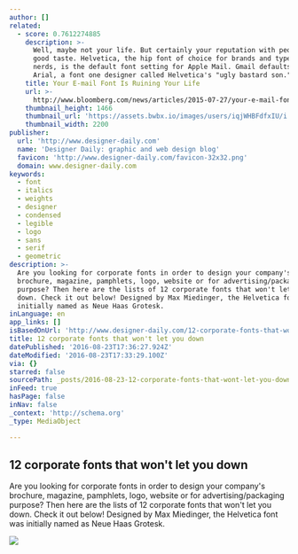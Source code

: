 ```yaml
---
author: []
related:
  - score: 0.7612274885
    description: >-
      Well, maybe not your life. But certainly your reputation with people of
      good taste. Helvetica, the hip font of choice for brands and typeface
      nerds, is the default font setting for Apple Mail. Gmail defaults to
      Arial, a font one designer called Helvetica's "ugly bastard son."
    title: Your E-mail Font Is Ruining Your Life
    url: >-
      http://www.bloomberg.com/news/articles/2015-07-27/your-e-mail-font-is-ruining-your-life
    thumbnail_height: 1466
    thumbnail_url: 'https://assets.bwbx.io/images/users/iqjWHBFdfxIU/i.g7UxNyTw_I/v2/-1x-1.jpg'
    thumbnail_width: 2200
publisher:
  url: 'http://www.designer-daily.com'
  name: 'Designer Daily: graphic and web design blog'
  favicon: 'http://www.designer-daily.com/favicon-32x32.png'
  domain: www.designer-daily.com
keywords:
  - font
  - italics
  - weights
  - designer
  - condensed
  - legible
  - logo
  - sans
  - serif
  - geometric
description: >-
  Are you looking for corporate fonts in order to design your company's
  brochure, magazine, pamphlets, logo, website or for advertising/packaging
  purpose? Then here are the lists of 12 corporate fonts that won't let you
  down. Check it out below! Designed by Max Miedinger, the Helvetica font was
  initially named as Neue Haas Grotesk.
inLanguage: en
app_links: []
isBasedOnUrl: 'http://www.designer-daily.com/12-corporate-fonts-that-wont-let-you-down-49197'
title: 12 corporate fonts that won't let you down
datePublished: '2016-08-23T17:36:27.924Z'
dateModified: '2016-08-23T17:33:29.100Z'
via: {}
starred: false
sourcePath: _posts/2016-08-23-12-corporate-fonts-that-wont-let-you-down.md
inFeed: true
hasPage: false
inNav: false
_context: 'http://schema.org'
_type: MediaObject

---
```

<article style=""><h1>12 corporate fonts that won't let you down</h1><p>Are you looking for corporate fonts in order to design your company's brochure, magazine, pamphlets, logo, website or for advertising/packaging purpose? Then here are the lists of 12 corporate fonts that won't let you down. Check it out below! Designed by Max Miedinger, the Helvetica font was initially named as Neue Haas Grotesk.</p><img src="http://www.designer-daily.com/wp-content/uploads/2014/11/helvetica.png" /></article>
